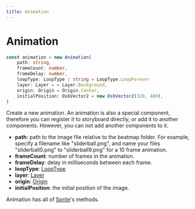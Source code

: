 ```yaml
---
title: Animation
---
```


# Animation
```typescript
const animation = new Animation(
	path: string,
	frameCount: number,
	frameDelay: number,	
	loopType: LoopType | string = LoopType.LoopForever
	layer: Layer = = Layer.Background,
	origin: Origin = Origin.Center,
	initialPosition: OsbVector2 = new OsbVector2(320, 480),
)
```

Create a new animation. An animation is also a special component, therefore you can register it to storyboard directly, or add it to another components. However, you can not add another components to it.

* **path**: path to the image file relative to the beatmap folder. For example, specify a filename like "sliderball.png", and name your files "sliderball0.png" to "sliderball9.png" for a 10 frame animation.
* **frameCount**: number of frames in the animation.
* **frameDelay**: delay in milliseconds between each frame. 
* **loopType**: [LoopType](/docs/api/core/enums)
* **layer**: [Layer](/docs/api/core/enums)
* **origin**: [Origin](/docs/api/core/enums)
* **initialPosition**: the initial position of the image.

Animation has all of [Sprite](/docs/api/core/sprite)'s methods.

